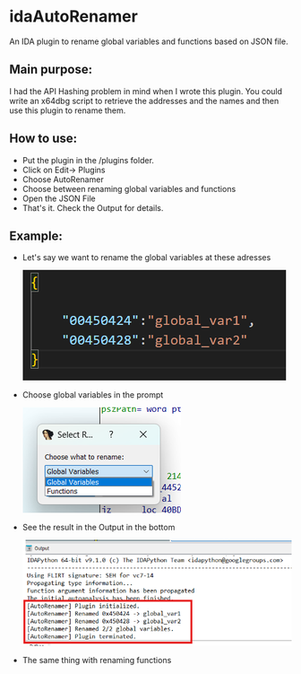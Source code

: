 # idaAutoRenamer
An IDA plugin to rename global variables and functions based on JSON file.

## Main purpose:
I had the API Hashing problem in mind when I wrote this plugin. You could write an x64dbg script to retrieve the addresses and the names and then use this plugin to rename them.

## How to use:
- Put the plugin in the /plugins folder.
- Click on Edit-> Plugins
- Choose AutoRenamer
- Choose between renaming global variables and functions
- Open the JSON File
- That's it. Check the Output for details.

## Example:
- Let's say we want to rename the global variables at these adresses

  ![json_file](images/json_file.png)

- Choose global variables in the prompt

  ![prompt](images/choices.png)

- See the result in the Output in the bottom

  ![output](images/result.png)

- The same thing with renaming functions
